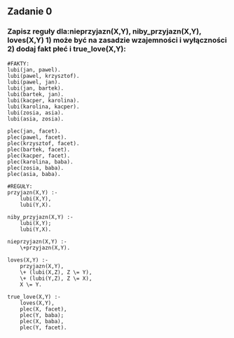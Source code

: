 ## Zadanie 0 
### Zapisz reguły dla:nieprzyjazn(X,Y), niby_przyjazn(X,Y), loves(X,Y) 1) może być na zasadzie wzajemności i wyłączności 2) dodaj fakt płeć i true_love(X,Y):
```
#FAKTY:
lubi(jan, pawel).
lubi(pawel, krzysztof).
lubi(pawel, jan).
lubi(jan, bartek).
lubi(bartek, jan).
lubi(kacper, karolina).
lubi(karolina, kacper).
lubi(zosia, asia).
lubi(asia, zosia).

plec(jan, facet).
plec(pawel, facet).
plec(krzysztof, facet).
plec(bartek, facet).
plec(kacper, facet).
plec(karolina, baba).
plec(zosia, baba).
plec(asia, baba).

#REGUŁY:
przyjazn(X,Y) :-
    lubi(X,Y),
    lubi(Y,X).

niby_przyjazn(X,Y) :-
    lubi(X,Y);
    lubi(Y,X).

nieprzyjazn(X,Y) :-
    \+przyjazn(X,Y).

loves(X,Y) :-
    przyjazn(X,Y),
    \+ (lubi(X,Z), Z \= Y),
    \+ (lubi(Y,Z), Z \= X),
    X \= Y.

true_love(X,Y) :-
    loves(X,Y),
    plec(X, facet),
    plec(Y, baba);
    plec(X, baba),
    plec(Y, facet).
```
